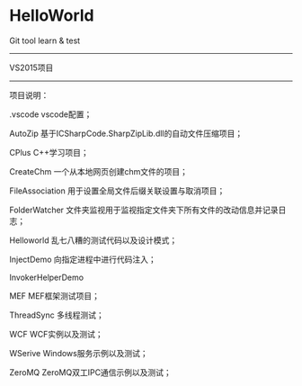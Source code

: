 # HelloWorld
Git tool learn & test
*****************************************************
VS2015项目

*****************************************************
项目说明：

.vscode
vscode配置；

AutoZip
基于ICSharpCode.SharpZipLib.dll的自动文件压缩项目；

CPlus
C++学习项目；

CreateChm
一个从本地网页创建chm文件的项目；

FileAssociation
用于设置全局文件后缀关联设置与取消项目；

FolderWatcher
文件夹监视用于监视指定文件夹下所有文件的改动信息并记录日志；

Helloworld
乱七八糟的测试代码以及设计模式；

InjectDemo
向指定进程中进行代码注入；

InvokerHelperDemo

MEF
MEF框架测试项目；

ThreadSync
多线程测试；

WCF
WCF实例以及测试；

WSerive
Windows服务示例以及测试；

ZeroMQ
ZeroMQ双工IPC通信示例以及测试；



